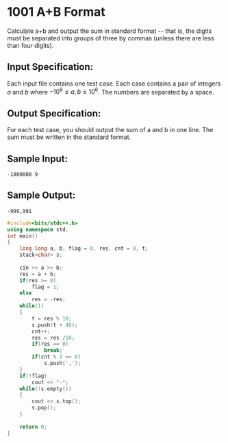 # 1001 A+B Format

Calculate a+b and output the sum in standard format -- that is, the digits must be separated into groups of three by commas (unless there are less than four digits).

## Input Specification:
Each input file contains one test case. Each case contains a pair of integers $a$ and $b$ where $−10^6≤a,b≤10^6$. The numbers are separated by a space. 

## Output Specification:
For each test case, you should output the sum of a and b in one line. The sum must be written in the standard format.

## Sample Input:
```
-1000000 9
```

## Sample Output:
```
-999,991
```

```cpp
#include<bits/stdc++.h>
using namespace std;
int main()
{
	long long a, b, flag = 0, res, cnt = 0, t;
	stack<char> s;
	
	cin >> a >> b;
	res = a + b;
	if(res >= 0)
		flag = 1;
	else
		res = -res;
	while(1)
	{
		t = res % 10;
		s.push(t + 48);
		cnt++;
		res = res /10;
		if(res == 0)
			break;
		if(cnt % 3 == 0)
			s.push(',');
	}
	if(!flag)
		cout << "-";
	while(!s.empty())
	{
		cout << s.top();
		s.pop();
	}	
	
	return 0;
} 
```